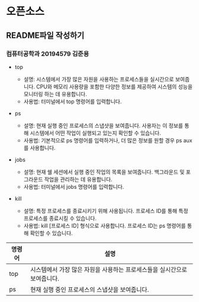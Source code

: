 # 오픈소스
## README파일 작성하기
### 컴퓨터공학과 20194579 김준용 


* top
    * 설명: 시스템에서 가장 많은 자원을 사용하는 프로세스들을 실시간으로 보여줍니다. CPU와 메모리 사용량을 포함한 다양한 정보를 제공하여 시스템의 성능을 모니터링 하는 데 유용합니다.
    * 사용법: 터미널에서 top 명령어를 입력합니다.

* ps
    * 설명: 현재 실행 중인 프로세스의 스냅샷을 보여줍니다. 사용자는 이 정보를 통해 시스템에서 어떤 작업이 실행되고 있는지 확인할 수 있습니다.
    * 사용법: 기본적으로 ps 명령어를 입력하거나, 더 많은 정보를 원할 경우 ps aux를 사용합니다.
 
* jobs
    * 설명: 현재 쉘 세션에서 실행 중인 작업의 목록을 보여줍니다. 백그라운드 및 포그라운드 작업을 관리하는 데 유용합니다.
    * 사용법: 터미널에서 jobs 명령어를 입력합니다.
 
* kill
    * 설명: 특정 프로세스를 종료시키기 위해 사용됩니다. 프로세스 ID를 통해 특정 프로세스를 종료시킬 수 있습니다.
    * 사용법: kill [프로세스 ID] 형식으로 사용합니다. 프로세스 ID는 ps 명령어를 통해 확인할 수 있습니다.

| 명령어 | 설명 |
|--------|------|
| top    | 시스템에서 가장 많은 자원을 사용하는 프로세스들을 실시간으로 보여줍니다. |
| ps     | 현재 실행 중인 프로세스의 스냅샷을 보여줍니다. |
